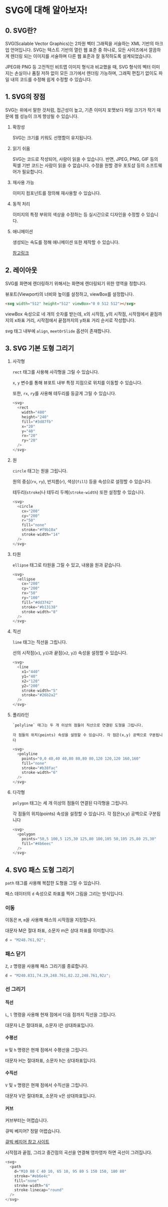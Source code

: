# SVG에 대해 알아보자!

## 0. SVG란?

SVG(Scalable Vector Graphics)는 2차원 벡터 그래픽을 서술하는 XML 기반의 마크업 언어입니다. SVG는 텍스트 기반의 열린 웹 표준 중 하나로, 모든 사이즈에서 깔끔하게 렌더링 되는 이미지를 서술하며 다른 웹 표준과 잘 동작하도록 설계되었습니다.

JPEG와 PNG 등 고전적인 비트맵 이미지 형식과 비교했을 때, SVG 형식의 벡터 이미지는 손실이나 품질 저하 없이 모든 크기에서 렌더링 가능하며, 그래픽 편집기 없이도 파일 내의 코드를 수정해 쉽게 수정할 수 있습니다.

## 1. SVG의 장점

SVG는 위에서 말한 것처럼, 접근성이 높고, 기존 이미지 포맷보다 파일 크기가 작기 때문에 웹 성능이 크게 향상될 수 있습니다.

1. 확장성

   SVG는 크기를 키워도 선명함이 유지됩니다.

2. 읽기 쉬움

   SVG는 코드로 작성되어, 사람이 읽을 수 있습니다.
   반면, JPEG, PNG, GIF 등의 픽셀 기반 코드는 사람이 읽을 수 없습니다.
   수정을 원할 경우 포토샵 등의 소프트웨어가 필요합니다.

3. 재사용 가능

   이미지 컴포넌트를 정의해 재사용할 수 있습니다.

4. 동적 처리

   이미지의 특정 부위의 색상을 수정하는 등 실시간으로 디자인을 수정할 수 있습니다.

5. 애니메이션

   생성되는 속도를 정해 애니메이션 또한 제작할 수 있습니다.

   [참고링크](https://codepen.io/yamoo9/pen/KQWpGo)

## 2. 레이아웃

SVG를 화면에 렌더링하기 위해서는 화면에 렌더링되기 위한 영역을 정합니다.

뷰포트(Viewport)의 너비와 높이를 설정하고, viewBox를 설정합니다.

```html
<svg width="512" height="512" viewBox="0 0 512 512"></svg>
```

viewBox 속성으로 네 개의 숫자를 받는데, x의 시작점, y의 시작점, 시작점에서 끝점까지의 x좌표 거리, 시작점에서 끝점까지의 y좌표 거리 순서로 작성합니다.

svg 태그 내부에 `align`, `meetOrSlide` 옵션이 존재합니다.

<!-- ![svg 속성에 따른 위치](image.png)ß -->

## 3. SVG 기본 도형 그리기

1.  사각형

    `rect` 태그를 사용해 사각형을 그릴 수 있습니다.

    `x`, `y` 변수를 통해 뷰포트 내부 특정 지점으로 위치를 이동할 수 있습니다.

    또한, `rx`, `ry`를 사용해 테두리를 둥글게 그릴 수 있습니다.

    ```js
    <svg>
      <rect
        width="480"
        height="240"
        fill="#3d87fb"
        x="20"
        y="40"
        rx="20"
        ry="20"
      />
    </svg>
    ```

2.  원

    `circle` 태그는 원을 그립니다.

    원의 중심(`rx`, `ry`), 반지름(`r`), 색상(`fill`) 등을 속성으로 설정할 수 있습니다.

    테두리(`stroke`)나 테두리 두께(`stroke-width`) 또한 설정할 수 있습니다.

    ```js
    <svg>
      <circle
        cx="200"
        cy="200"
        r="50"
        fill="none"
        stroke="#f9b10a"
        stroke-width="14"
      />
    </svg>
    ```

3.  타원

    `ellipse` 태그로 타원을 그릴 수 있고, 내용을 원과 같습니다.

    ```js
    <svg>
      <ellipse
        cx="200"
        cy="200"
        rx="50"
        ry="100"
        fill="#dd3742"
        stroke="#b13138"
        stroke-width="8"
      />
    </svg>
    ```

4.  직선

    `line` 태그는 직선을 그립니다.

    선의 시작점(`x1`, `y1`)과 끝점(`x2`, `y2`) 속성을 설정할 수 있습니다.

    ```js
    <svg>
      <line
        x1="440"
        y1="40"
        x2="120"
        y2="200"
        stroke-width="5"
        stroke="#26b2a2"
      />
    </svg>
    ```

5.  폴리라인

        `polyline` 태그는 두 개 이상의 점들이 직선으로 연결된 도형을 그립니다.

        각 점들의 위치(points) 속성을 설정할 수 있습니다. 각 점은(x,y) 공백으로 구분됩니다

    ```js
    <svg>
      <polyline
        points="0,0 40,40 40,80 80,80 80,120 120,120 160,160"
        fill="none"
        stroke="#b38fac"
        stroke-width="6"
      />
    </svg>
    ```

6.  다각형

    `polygon` 태그는 세 개 이상의 점들이 연결된 다각형을 그립니다.

    각 점들의 위치(points) 속성을 설정할 수 있습니다. 각 점은(x,y) 공백으로 구분됩니다

    ```js
    <svg>
      <polygon
        points="50,5 100,5 125,30 125,80 100,105 50,105 25,80 25,30"
        fill="#4b6eec"
      />
    </svg>
    ```

## 4. SVG 패스 도형 그리기

`path` 태그를 사용해 복잡한 도형을 그릴 수 있습니다.

패스 데이터의 `d` 속성으로 좌표를 찍어 그림을 그리는 방식입니다.

### 이동

이동은 `M`, `m`을 사용해 패스의 시작점을 지정합니다.

대문자 M은 절대 좌표, 소문자 m은 상대 좌표를 의미합니다.

```js
d = "M248.761,92";
```

### 패스 닫기

`Z`, `z` 명령을 사용해 패스 그리기를 종료합니다.

```js
d = "M240.831,74.29,248.761,82.22,248.761,92z";
```

### 선 그리기

#### 직선

`L`, `l` 명령을 사용해 현재 점에서 다음 점까지 직선을 그립니다.

대문자 L은 절대좌표, 소문자 l은 상대좌표입니다.

#### 수평선

`H` 및 `h` 명령은 현재 점에서 수평선을 그립니다.

대문자 H는 절대좌표, 소문자 h는 상대좌표입니다.

#### 수직선

`V` 및 `v` 명령은 현재 점에서 수직선을 그립니다.

대문자 V은 절대좌표, 소문자 v은 상대좌표입니다.

#### 커브

커브부터는 어렵습니다.

큐빅 베지어? 정말 어렵습니다.

[큐빅 베지어 참고 사이트](https://codepen.io/thebabydino/full/EKLNvZ)

시작점과 끝점, 그리고 중간점의 곡선을 연결해 영차영차 하면 곡선이 그려집니다.

```js
<svg>
  <path
    d="M10 80 C 40 10, 65 10, 95 80 S 150 150, 180 80"
    stroke="#eb6e4c"
    fill="none"
    stroke-width="6"
    stroke-linecap="round"
  />
</svg>
```
